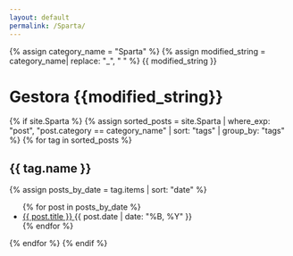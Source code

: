 ```yaml
---
layout: default
permalink: /Sparta/
---
```


{% assign category_name = "Sparta" %}
{% assign modified_string = category_name| replace: "_", " " %}
{{ modified_string }}
<h1>Gestora {{modified_string}}</h1>
{% if site.Sparta %}
{% assign sorted_posts = site.Sparta | where_exp: "post", "post.category == category_name" | sort: "tags" | group_by: "tags" %}
{% for tag in sorted_posts %}
<h2>{{ tag.name }}</h2>
{% assign posts_by_date = tag.items | sort: "date" %}
<ul>
{% for post in posts_by_date %}
<li><a href="{{ post.url | relative_url }}">{{ post.title }} </a><span>{{ post.date | date: "%B, %Y" }}</span></li>
{% endfor %}
</ul>
{% endfor %}
{% endif %}
